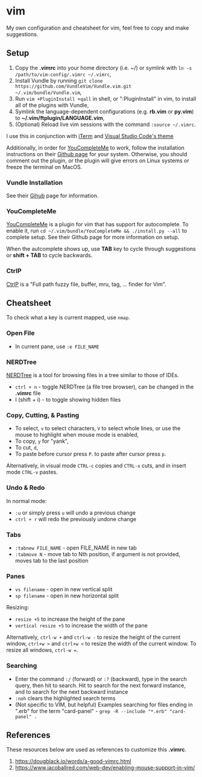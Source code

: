 # vim

My own configuration and cheatsheet for vim, feel free to copy and make suggestions.

## Setup

1.  Copy the **.vimrc** into your home directory (i.e. ~/) or symlink with `ln -s /path/to/vim-config/.vimrc ~/.vimrc`,
2.  Install Vundle by running `git clone https://github.com/VundleVim/Vundle.vim.git ~/.vim/bundle/Vundle.vim`,
3.  Run `vim +PluginInstall +qall` in shell, or ":PluginInstall" in vim, to install all of the plugins with Vundle, 
4.  Symlink the language-dependent configurations (e.g. **rb.vim** or **py.vim**) to **~/.vim/ftplugin/LANGUAGE.vim**,
5.  (Optional) Reload live vim sessions with the command `:source ~/.vimrc`.

I use this in conjunction with [iTerm](https://iterm2.com) and [Visual Studio Code's theme](https://github.com/tallpants/vscode-theme-iterm2) 

Additionally, in order for [YouCompleteMe](https://github.com/ycm-core/YouCompleteMe) to work, follow the installation instructions on their [Github page](https://github.com/ycm-core/YouCompleteMe#installation) for your system. Otherwise, you should comment out the plugin, or the plugin will give errors on Linux systems or freeze the terminal on MacOS.

### Vundle Installation

  See their [Gihub](https://github.com/VundleVim/Vundle.vim#quick-start) page for information.

### YouCompleteMe

  [YouCompleteMe](https://github.com/ycm-core/YouCompleteMe) is a plugin for vim that has support for autocomplete. To enable it, run `cd ~/.vim/bundle/YouCompleteMe && ./install.py --all` to complete setup. See their Github page for more information on setup.

  When the autcomplete shows up, use **TAB** key to cycle through suggestions or **shift + TAB** to cycle backwards.

### CtrlP

  [CtrlP](https://github.com/ctrlpvim/ctrlp.vim) is a "Full path fuzzy file, buffer, mru, tag, ... finder for Vim".

## Cheatsheet

To check what a key is current mapped, use `nmap`.

### Open File

-   In current pane, use `:e FILE_NAME`

### NERDTree

  [NERDTree](https://github.com/preservim/nerdtree) is a tool for browsing files in a tree similar to those of IDEs.

-   `ctrl + n` - toggle NERDTree (a file tree browser), can be changed in the **.vimrc** file
-   I (shift + i) - to toggle showing hidden files

### Copy, Cutting, & Pasting

-   To select, `v` to select characters, `V` to select whole lines, or use the mouse to highlight when mouse mode is enabled,
-   To copy, `y` for "yank",
-   To cut, `d`,
-   To paste before cursor press `P`. to paste after cursor press `p`.

Alternatively, in visual mode `CTRL-c` copies and `CTRL-x` cuts, and in insert mode `CTRL-v` pastes.

### Undo & Redo

  In normal mode:

-   `:u` or simply press `u` will undo a previous change
-   `ctrl + r` will redo the previously undone change

### Tabs

-   `:tabnew FILE_NAME` - open FILE_NAME in new tab
-   `:tabmove N` - move tab to Nth position, if argument is not provided, moves tab to the last position

### Panes

-   `vs filename` - open in new vertical split
-   `sp filename` - open in new horizontal split

Resizing:

-   `resize +5` to increase the height of the pane
-   `vertical resize +5` to increase the width of the pane

Alternatively, `ctrl-w +` and `ctrl-w -` to resize the height of the current window, `ctrl+w >` and `ctrl+w <` to resize the width of the current window. To resize all windows, `ctrl-w =`.

### Searching

-   Enter the command `:/` (forward) or `:?` (backward), type in the search query, then hit <ENTER> to search. Hit <n> to search for the next forward instance, and <N> to search for the next backward instance
-   `:noh` clears the highlighted search terms
-   (Not specific to VIM, but helpful) Examples searching for files ending in ".erb" for the term "card-panel" - `grep -R --include "*.erb" "card-panel" .`

## References

  These resources below are used as references to customize this **.vimrc**.

1.  <https://dougblack.io/words/a-good-vimrc.html>
2.  <https://www.jacoballred.com/web-dev/enabling-mouse-support-in-vim/>
